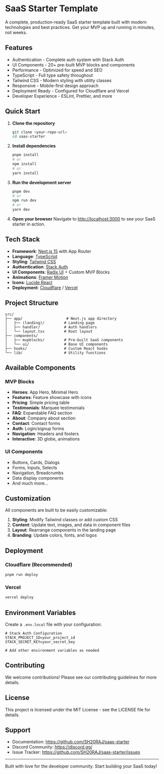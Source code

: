 # SaaS Starter Template

A complete, production-ready SaaS starter template built with modern technologies and best practices. Get your MVP up and running in minutes, not weeks.

## Features

- Authentication - Complete auth system with Stack Auth
- UI Components - 20+ pre-built MVP blocks and components
- Performance - Optimized for speed and SEO
- TypeScript - Full type safety throughout
- Tailwind CSS - Modern styling with utility classes
- Responsive - Mobile-first design approach
- Deployment Ready - Configured for Cloudflare and Vercel
- Developer Experience - ESLint, Prettier, and more

## Quick Start

1. **Clone the repository**
   ```bash
   git clone <your-repo-url>
   cd saas-starter
   ```

2. **Install dependencies**
   ```bash
   pnpm install
   # or
   npm install
   # or
   yarn install
   ```

3. **Run the development server**
   ```bash
   pnpm dev
   # or
   npm run dev
   # or
   yarn dev
   ```

4. **Open your browser**
   Navigate to [http://localhost:3000](http://localhost:3000) to see your SaaS starter in action.

## Tech Stack

- **Framework**: [Next.js 15](https://nextjs.org) with App Router
- **Language**: [TypeScript](https://www.typescriptlang.org)
- **Styling**: [Tailwind CSS](https://tailwindcss.com)
- **Authentication**: [Stack Auth](https://stack-auth.com)
- **UI Components**: [Radix UI](https://www.radix-ui.com) + Custom MVP Blocks
- **Animations**: [Framer Motion](https://www.framer.com/motion)
- **Icons**: [Lucide React](https://lucide.dev)
- **Deployment**: [Cloudflare](https://cloudflare.com) / [Vercel](https://vercel.com)

## Project Structure

```
src/
├── app/                    # Next.js app directory
│   ├── (landing)/         # Landing page
│   ├── handler/           # Auth handlers
│   └── layout.tsx         # Root layout
├── components/
│   ├── mvpblocks/         # Pre-built SaaS components
│   └── ui/                # Base UI components
├── hooks/                 # Custom React hooks
└── lib/                   # Utility functions
```

## Available Components

### MVP Blocks
- **Heroes**: App Hero, Minimal Hero
- **Features**: Feature showcase with icons
- **Pricing**: Simple pricing table
- **Testimonials**: Marquee testimonials
- **FAQ**: Expandable FAQ section
- **About**: Company about section
- **Contact**: Contact forms
- **Auth**: Login/signup forms
- **Navigation**: Headers and footers
- **Interactive**: 3D globe, animations

### UI Components
- Buttons, Cards, Dialogs
- Forms, Inputs, Selects
- Navigation, Breadcrumbs
- Data display components
- And much more...

## Customization

All components are built to be easily customizable:

1. **Styling**: Modify Tailwind classes or add custom CSS
2. **Content**: Update text, images, and data in component files
3. **Layout**: Rearrange components in the landing page
4. **Branding**: Update colors, fonts, and logos

## Deployment

### Cloudflare (Recommended)
```bash
pnpm run deploy
```

### Vercel
```bash
vercel deploy
```

## Environment Variables

Create a `.env.local` file with your configuration:

```env
# Stack Auth Configuration
STACK_PROJECT_ID=your_project_id
STACK_SECRET_KEY=your_secret_key

# Add other environment variables as needed
```

## Contributing

We welcome contributions! Please see our contributing guidelines for more details.

## License

This project is licensed under the MIT License - see the LICENSE file for details.

## Support

- Documentation: https://github.com/SH20RAJ/saas-starter
- Discord Community: https://discord.gg/
- Issue Tracker: https://github.com/SH20RAJ/saas-starter/issues

---

Built with love for the developer community. Start building your SaaS today!